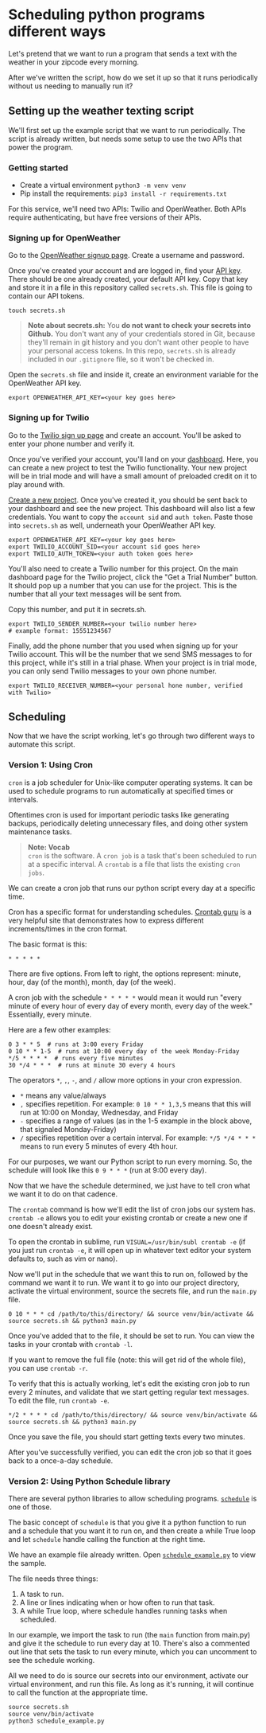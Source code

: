 # Scheduling python programs different ways

Let's pretend that we want to run a program that sends a text with the
weather in your zipcode every morning.

After we've written the script, how do we set it up so that it runs
periodically without us needing to manually run it?

## Setting up the weather texting script

We'll first set up the example script that we want to run periodically.
The script is already written, but needs some setup to use the
two APIs that power the program.

### Getting started

- Create a virtual environment `python3 -m venv venv`
- Pip install the requirements: `pip3 install -r requirements.txt`

For this service, we'll need two APIs: Twilio and OpenWeather. Both
APIs require authenticating, but have free versions of their APIs.

### Signing up for OpenWeather

Go to the [OpenWeather signup page](https://home.openweathermap.org/users/sign_up).
Create a username and password.

Once you've created your account and are logged in, find your [API key](https://home.openweathermap.org/api_keys).
There should be one already created, your default API key. Copy that key and store it in a file
in this repository called `secrets.sh`. This file is going to contain our API tokens.

```
touch secrets.sh
```

> **Note about secrets.sh:** You **do not want to check your secrets into Github.**
> You don't want any of your credentials stored in Git, because they'll remain in
> git history and you don't want other people to have your personal access tokens.
> In this repo, `secrets.sh` is already included in our `.gitignore` file, so it won't
> be checked in.

Open the `secrets.sh` file and inside it, create an environment variable for the OpenWeather API key.

```
export OPENWEATHER_API_KEY=<your key goes here>
```

### Signing up for Twilio

Go to the [Twilio sign up page](https://www.twilio.com/try-twilio) and create an account.
You'll be asked to enter your phone number and verify it.

Once you've verified your account, you'll land on your [dashboard](https://www.twilio.com/console).
Here, you can create a new project to test the Twilio functionality. Your new project
will be in trial mode and will have a small amount of preloaded credit on it to
play around with.

[Create a new project](https://www.twilio.com/console/projects/create). Once you've
created it, you should be sent back to your dashboard and see the new project.
This dashboard will also list a few credentials. You want to copy the `account sid`
and `auth token`. Paste those into `secrets.sh` as well, underneath your OpenWeather
API key.

```
export OPENWEATHER_API_KEY=<your key goes here>
export TWILIO_ACCOUNT_SID=<your account sid goes here>
export TWILIO_AUTH_TOKEN=<your auth token goes here>
```

You'll also need to create a Twilio number for this project. On the main
dashboard page for the Twilio project, click the "Get a Trial Number" button.
It should pop up a number that you can use for the project. This is the number
that all your text messages will be sent from.

Copy this number, and put it in secrets.sh.

```
export TWILIO_SENDER_NUMBER=<your twilio number here>
# example format: 15551234567
```

Finally, add the phone number that you used when signing up for your Twilio
account. This will be the number that we send SMS messages to for this
project, while it's still in a trial phase. When your project is in trial mode, you can
only send Twilio messages to your own phone number.

```
export TWILIO_RECEIVER_NUMBER=<your personal hone number, verified with Twilio>
```

## Scheduling

Now that we have the script working, let's go through two different ways to
automate this script.

### Version 1: Using Cron

`cron` is a job scheduler for Unix-like computer operating systems.
It can be used to schedule programs to run automatically at specified
times or intervals.

Oftentimes cron is used for important periodic tasks like generating
backups, periodically deleting unnecessary files, and doing other
system maintenance tasks.

> **Note: Vocab**  
> `cron` is the software.
> A `cron job` is a task that's been scheduled to run at a specific interval.
> A `crontab` is a file that lists the existing `cron jobs`.

We can create a cron job that runs our python script every day at a specific
time.

Cron has a specific format for understanding schedules.
[Crontab guru](https://crontab.guru/) is a very helpful site that demonstrates
how to express different increments/times in the cron format.

The basic format is this:

```
* * * * *
```

There are five options. From left to right, the options represent:
minute, hour, day (of the month), month, day (of the week).

A cron job with the schedule `* * * * *` would mean it would run
"every minute of every hour of every day of every month, every day of the week."
Essentially, every minute.

Here are a few other examples:

```
0 3 * * 5  # runs at 3:00 every Friday
0 10 * * 1-5  # runs at 10:00 every day of the week Monday-Friday
*/5 * * * *  # runs every five minutes
30 */4 * * *  # runs at minute 30 every 4 hours
```

The operators `*`, `,`, `-`, and `/` allow more options in your cron expression.

- `*` means any value/always
- `,` specifies repetition. For example: `0 10 * * 1,3,5` means that this will
run at 10:00 on Monday, Wednesday, and Friday
- `-` specifies a range of values (as in the 1-5 example in the block above,
that signaled Monday-Friday)
- `/` specifies repetition over a certain interval. For example: `*/5 */4 * * *`
means to run every 5 minutes of every 4th hour.

For our purposes, we want our Python script to run every morning. So, the
schedule will look like this `0 9 * * *` (run at 9:00 every day).

Now that we have the schedule determined, we just have to tell cron what we
want it to do on that cadence.

The `crontab` command is how we'll edit the list of cron jobs our system has.
`crontab -e` allows you to edit your existing crontab or create a new one if
one doesn't already exist.

To open the crontab in sublime, run `VISUAL=/usr/bin/subl crontab -e` (if you
just run `crontab -e`, it will open up in whatever text editor your system
defaults to, such as vim or nano).

Now we'll put in the schedule that we want this to run on, followed
by the command we want it to run. We want it to go into our project
directory, activate the virtual environment, source the secrets file,
and run the `main.py` file.

```
0 10 * * * cd /path/to/this/directory/ && source venv/bin/activate && source secrets.sh && python3 main.py
```

Once you've added that to the file, it should be set to run. You can view
the tasks in your crontab with `crontab -l`.

If you want to remove the full file (note: this will get rid of the whole file),
you can use `crontab -r`.

To verify that this is actually working, let's edit the existing cron job
to run every 2 minutes, and validate that we start getting regular text messages.
To edit the file, run `crontab -e`.

```
*/2 * * * * cd /path/to/this/directory/ && source venv/bin/activate && source secrets.sh && python3 main.py
```

Once you save the file, you should start getting texts every two minutes.

After you've successfully verified, you can edit the cron job so that it goes back to a once-a-day
schedule.


### Version 2: Using Python Schedule library

There are several python libraries to allow scheduling programs.
[`schedule`](https://pypi.org/project/schedule/) is one of those.

The basic concept of `schedule` is that you give it a python function
to run and a schedule that you want it to run on, and then create a while True
loop and let `schedule` handle calling the function at the right time.

We have an example file already written. Open
[`schedule_example.py`](https://github.com/sarahcstringer/scheduling-programs/blob/master/schedule_example.py)
to view the sample.

The file needs three things:
1) A task to run.
2) A line or lines indicating when or how often to run that task.
3) A while True loop, where schedule handles running tasks when scheduled.

In our example, we import the task to run (the `main` function from main.py)
and give it the schedule to run every day at 10. There's also a commented out
line that sets the task to run every minute, which you can uncomment to see
the schedule working.

All we need to do is source our secrets into our environment, activate our virtual
environment, and run this file. As long as it's running, it will continue to call
the function at the appropriate time.

```
source secrets.sh
source venv/bin/activate
python3 schedule_example.py
```
